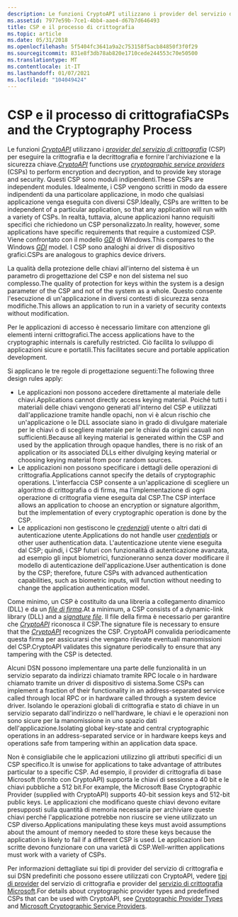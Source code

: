 ```yaml
---
description: Le funzioni CryptoAPI utilizzano i provider del servizio di crittografia (CSP) per eseguire la crittografia e la decrittografia e fornire l'archiviazione e la sicurezza chiave.
ms.assetid: 7977e59b-7ce1-4bb4-aae4-d67b7d646493
title: CSP e il processo di crittografia
ms.topic: article
ms.date: 05/31/2018
ms.openlocfilehash: 5f5404fc3641a9a2c753158f5acb84850f3f0f29
ms.sourcegitcommit: 831e8f3db78ab820e1710cede244553c70e50500
ms.translationtype: MT
ms.contentlocale: it-IT
ms.lasthandoff: 01/07/2021
ms.locfileid: "104049424"
---
```

# <a name="csps-and-the-cryptography-process"></a><span data-ttu-id="32441-103">CSP e il processo di crittografia</span><span class="sxs-lookup"><span data-stu-id="32441-103">CSPs and the Cryptography Process</span></span>

<span data-ttu-id="32441-104">Le funzioni [*CryptoAPI*](../secgloss/c-gly.md) utilizzano i [*provider del servizio di crittografia*](../secgloss/c-gly.md) (CSP) per eseguire la crittografia e la decrittografia e fornire l'archiviazione e la sicurezza chiave.</span><span class="sxs-lookup"><span data-stu-id="32441-104">[*CryptoAPI*](../secgloss/c-gly.md) functions use [*cryptographic service providers*](../secgloss/c-gly.md) (CSPs) to perform encryption and decryption, and to provide key storage and security.</span></span> <span data-ttu-id="32441-105">Questi CSP sono moduli indipendenti.</span><span class="sxs-lookup"><span data-stu-id="32441-105">These CSPs are independent modules.</span></span> <span data-ttu-id="32441-106">Idealmente, i CSP vengono scritti in modo da essere indipendenti da una particolare applicazione, in modo che qualsiasi applicazione venga eseguita con diversi CSP.</span><span class="sxs-lookup"><span data-stu-id="32441-106">Ideally, CSPs are written to be independent of a particular application, so that any application will run with a variety of CSPs.</span></span> <span data-ttu-id="32441-107">In realtà, tuttavia, alcune applicazioni hanno requisiti specifici che richiedono un CSP personalizzato.</span><span class="sxs-lookup"><span data-stu-id="32441-107">In reality, however, some applications have specific requirements that require a customized CSP.</span></span> <span data-ttu-id="32441-108">Viene confrontato con il modello [*GDI*](../secgloss/g-gly.md) di Windows.</span><span class="sxs-lookup"><span data-stu-id="32441-108">This compares to the Windows [*GDI*](../secgloss/g-gly.md) model.</span></span> <span data-ttu-id="32441-109">I CSP sono analoghi ai driver di dispositivo grafici.</span><span class="sxs-lookup"><span data-stu-id="32441-109">CSPs are analogous to graphics device drivers.</span></span>

<span data-ttu-id="32441-110">La qualità della protezione delle chiavi all'interno del sistema è un parametro di progettazione del CSP e non del sistema nel suo complesso.</span><span class="sxs-lookup"><span data-stu-id="32441-110">The quality of protection for keys within the system is a design parameter of the CSP and not of the system as a whole.</span></span> <span data-ttu-id="32441-111">Questo consente l'esecuzione di un'applicazione in diversi contesti di sicurezza senza modifiche.</span><span class="sxs-lookup"><span data-stu-id="32441-111">This allows an application to run in a variety of security contexts without modification.</span></span>

<span data-ttu-id="32441-112">Per le applicazioni di accesso è necessario limitare con attenzione gli elementi interni crittografici.</span><span class="sxs-lookup"><span data-stu-id="32441-112">The access applications have to the cryptographic internals is carefully restricted.</span></span> <span data-ttu-id="32441-113">Ciò facilita lo sviluppo di applicazioni sicure e portatili.</span><span class="sxs-lookup"><span data-stu-id="32441-113">This facilitates secure and portable application development.</span></span>

<span data-ttu-id="32441-114">Si applicano le tre regole di progettazione seguenti:</span><span class="sxs-lookup"><span data-stu-id="32441-114">The following three design rules apply:</span></span>

-   <span data-ttu-id="32441-115">Le applicazioni non possono accedere direttamente al materiale delle chiavi.</span><span class="sxs-lookup"><span data-stu-id="32441-115">Applications cannot directly access keying material.</span></span> <span data-ttu-id="32441-116">Poiché tutti i materiali delle chiavi vengono generati all'interno del CSP e utilizzati dall'applicazione tramite handle opachi, non vi è alcun rischio che un'applicazione o le DLL associate siano in grado di divulgare materiale per le chiavi o di scegliere materiale per le chiavi da origini casuali non sufficienti.</span><span class="sxs-lookup"><span data-stu-id="32441-116">Because all keying material is generated within the CSP and used by the application through opaque handles, there is no risk of an application or its associated DLLs either divulging keying material or choosing keying material from poor random sources.</span></span>
-   <span data-ttu-id="32441-117">Le applicazioni non possono specificare i dettagli delle operazioni di crittografia.</span><span class="sxs-lookup"><span data-stu-id="32441-117">Applications cannot specify the details of cryptographic operations.</span></span> <span data-ttu-id="32441-118">L'interfaccia CSP consente a un'applicazione di scegliere un algoritmo di crittografia o di firma, ma l'implementazione di ogni operazione di crittografia viene eseguita dal CSP.</span><span class="sxs-lookup"><span data-stu-id="32441-118">The CSP interface allows an application to choose an encryption or signature algorithm, but the implementation of every cryptographic operation is done by the CSP.</span></span>
-   <span data-ttu-id="32441-119">Le applicazioni non gestiscono le [*credenziali*](../secgloss/c-gly.md) utente o altri dati di autenticazione utente.</span><span class="sxs-lookup"><span data-stu-id="32441-119">Applications do not handle user [*credentials*](../secgloss/c-gly.md) or other user authentication data.</span></span> <span data-ttu-id="32441-120">L'autenticazione utente viene eseguita dal CSP; quindi, i CSP futuri con funzionalità di autenticazione avanzata, ad esempio gli input biometrici, funzioneranno senza dover modificare il modello di autenticazione dell'applicazione.</span><span class="sxs-lookup"><span data-stu-id="32441-120">User authentication is done by the CSP; therefore, future CSPs with advanced authentication capabilities, such as biometric inputs, will function without needing to change the application authentication model.</span></span>

<span data-ttu-id="32441-121">Come minimo, un CSP è costituito da una libreria a collegamento dinamico (DLL) e da un [*file di firma*](../secgloss/s-gly.md).</span><span class="sxs-lookup"><span data-stu-id="32441-121">At a minimum, a CSP consists of a dynamic-link library (DLL) and a [*signature file*](../secgloss/s-gly.md).</span></span> <span data-ttu-id="32441-122">Il file della firma è necessario per garantire che [*CryptoAPI*](../secgloss/c-gly.md) riconosca il CSP.</span><span class="sxs-lookup"><span data-stu-id="32441-122">The signature file is necessary to ensure that the [*CryptoAPI*](../secgloss/c-gly.md) recognizes the CSP.</span></span> <span data-ttu-id="32441-123">CryptoAPI convalida periodicamente questa firma per assicurarsi che vengano rilevate eventuali manomissioni del CSP.</span><span class="sxs-lookup"><span data-stu-id="32441-123">CryptoAPI validates this signature periodically to ensure that any tampering with the CSP is detected.</span></span>

<span data-ttu-id="32441-124">Alcuni DSN possono implementare una parte delle funzionalità in un servizio separato da indirizzi chiamato tramite RPC locale o in hardware chiamato tramite un driver di dispositivo di sistema.</span><span class="sxs-lookup"><span data-stu-id="32441-124">Some CSPs can implement a fraction of their functionality in an address-separated service called through local RPC or in hardware called through a system device driver.</span></span> <span data-ttu-id="32441-125">Isolando le operazioni globali di crittografia e stato di chiave in un servizio separato dall'indirizzo o nell'hardware, le chiavi e le operazioni non sono sicure per la manomissione in uno spazio dati dell'applicazione.</span><span class="sxs-lookup"><span data-stu-id="32441-125">Isolating global key-state and central cryptographic operations in an address-separated service or in hardware keeps keys and operations safe from tampering within an application data space.</span></span>

<span data-ttu-id="32441-126">Non è consigliabile che le applicazioni utilizzino gli attributi specifici di un CSP specifico.</span><span class="sxs-lookup"><span data-stu-id="32441-126">It is unwise for applications to take advantage of attributes particular to a specific CSP.</span></span> <span data-ttu-id="32441-127">Ad esempio, il provider di crittografia di base Microsoft (fornito con CryptoAPI) supporta le chiavi di sessione a 40 bit e le chiavi pubbliche a 512 bit.</span><span class="sxs-lookup"><span data-stu-id="32441-127">For example, the Microsoft Base Cryptographic Provider (supplied with CryptoAPI) supports 40-bit session keys and 512-bit public keys.</span></span> <span data-ttu-id="32441-128">Le applicazioni che modificano queste chiavi devono evitare presupposti sulla quantità di memoria necessaria per archiviare queste chiavi perché l'applicazione potrebbe non riuscire se viene utilizzato un CSP diverso.</span><span class="sxs-lookup"><span data-stu-id="32441-128">Applications manipulating these keys must avoid assumptions about the amount of memory needed to store these keys because the application is likely to fail if a different CSP is used.</span></span> <span data-ttu-id="32441-129">Le applicazioni ben scritte devono funzionare con una varietà di CSP.</span><span class="sxs-lookup"><span data-stu-id="32441-129">Well-written applications must work with a variety of CSPs.</span></span>

<span data-ttu-id="32441-130">Per informazioni dettagliate sui tipi di provider del servizio di crittografia e sui DSN predefiniti che possono essere utilizzati con CryptoAPI, vedere [tipi di provider](cryptographic-provider-types.md) del servizio di crittografia e provider del [servizio di crittografia Microsoft](microsoft-cryptographic-service-providers.md).</span><span class="sxs-lookup"><span data-stu-id="32441-130">For details about cryptographic provider types and predefined CSPs that can be used with CryptoAPI, see [Cryptographic Provider Types](cryptographic-provider-types.md) and [Microsoft Cryptographic Service Providers](microsoft-cryptographic-service-providers.md).</span></span>

 

 
